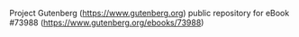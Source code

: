 Project Gutenberg (https://www.gutenberg.org) public repository for eBook #73988 (https://www.gutenberg.org/ebooks/73988)
